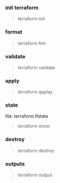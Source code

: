 ### init terraform

> terraform init

### format 

> terraform fmt

### validate

> terraform validate


### apply

> terraform applay


### state

file: terraform.tfstate

> terraform show

### destroy

> terraform destroy

### outputs

> terraform output